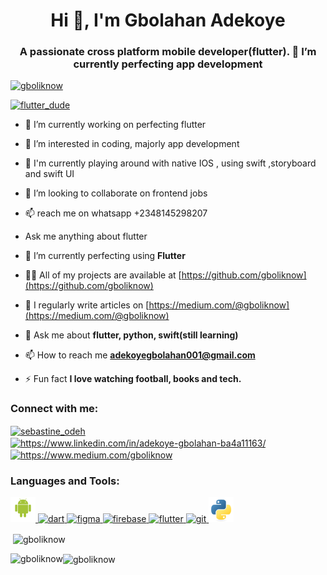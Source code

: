 

<!---
gboliknow/gboliknow is a ✨ special ✨ repository because its `README.md` (this file) appears on your GitHub profile.
You can click the Preview link to take a look at your changes.
--->

<h1 align="center">Hi 👋, I'm Gbolahan Adekoye</h1>
<h3 align="center">A passionate cross platform mobile developer(flutter). 👀 I’m currently perfecting app development</h3>

<p align="left"> <a href="https://github.com/ryo-ma/github-profile-trophy"><img src="https://github-profile-trophy.vercel.app/?username=gboliknow" alt="gboliknow" /></a> </p>

<p align="left"> <a href="https://twitter.com/flutter_dude" target="blank"><img src="https://img.shields.io/twitter/follow/flutter_dude?logo=twitter&style=for-the-badge" alt="flutter_dude" /></a> </p>


- 🔭 I’m currently working on perfecting flutter 
- 👀 I’m interested in coding, majorly app development
-  👀 I'm currently playing around with native IOS , using swift ,storyboard and swift UI
- 💞️ I’m looking to collaborate on frontend jobs
-  📫 reach me on whatsapp +2348145298207
- Ask me anything about flutter

- 🌱 I’m currently perfecting using **Flutter**

- 👨‍💻 All of my projects are available at [https://github.com/gboliknow](https://github.com/gboliknow)

- 📝 I regularly write articles on [https://medium.com/@gboliknow](https://medium.com/@gboliknow)

- 💬 Ask me about **flutter, python, swift(still learning)**

- 📫 How to reach me **adekoyegbolahan001@gmail.com**

- ⚡ Fun fact **I love watching football, books and tech.**

<h3 align="left">Connect with me:</h3>
<p align="left">

<a href="https://twitter.com/flutter_dude" target="blank"><img align="center" src="https://raw.githubusercontent.com/rahuldkjain/github-profile-readme-generator/master/src/images/icons/Social/twitter.svg" alt="sebastine_odeh" height="30" width="40" /></a>
<a href="https://linkedin.com/in/https://www.linkedin.com/in/sebastine-odeh-1081a318b/" target="blank"><img align="center" src="https://raw.githubusercontent.com/rahuldkjain/github-profile-readme-generator/master/src/images/icons/Social/linked-in-alt.svg" alt="https://www.linkedin.com/in/adekoye-gbolahan-ba4a11163/" height="30" width="40" /></a>
<a href="https://www.hackerrank.com/https://www.medium.com/gboliknow" target="blank"><img align="center" src="https://raw.githubusercontent.com/rahuldkjain/github-profile-readme-generator/master/src/images/icons/Social/medium.svg" alt="https://www.medium.com/gboliknow" height="30" width="40" /></a>
</p>

<h3 align="left">Languages and Tools:</h3>
<p align="left"> <a href="https://developer.android.com" target="_blank"> <img src="https://raw.githubusercontent.com/devicons/devicon/master/icons/android/android-original-wordmark.svg" alt="android" width="40" height="40"/> </a> <a href="https://dart.dev" target="_blank"> <img src="https://www.vectorlogo.zone/logos/dartlang/dartlang-icon.svg" alt="dart" width="40" height="40"/> </a><a href="https://www.figma.com/" target="_blank"> <img src="https://www.vectorlogo.zone/logos/figma/figma-icon.svg" alt="figma" width="40" height="40"/> </a> <a href="https://firebase.google.com/" target="_blank"> <img src="https://www.vectorlogo.zone/logos/firebase/firebase-icon.svg" alt="firebase" width="40" height="40"/> </a> <a href="https://flutter.dev" target="_blank"> <img src="https://www.vectorlogo.zone/logos/flutterio/flutterio-icon.svg" alt="flutter" width="40" height="40"/> </a> <a href="https://git-scm.com/" target="_blank"> <img src="https://www.vectorlogo.zone/logos/git-scm/git-scm-icon.svg" alt="git" width="40" height="40"/> </a> 
  <a href="https://www.python.org" target="_blank"> <img src="https://raw.githubusercontent.com/devicons/devicon/master/icons/python/python-original.svg" alt="python" width="40" height="40"/> </a> </p>

<p>&nbsp;<img align="center" src="https://github-readme-stats.vercel.app/api?username=gboliknow&show_icons=true&locale=en" alt="gboliknow" /></p>
<p><img align="left" src="https://github-readme-stats.vercel.app/api/top-langs?username=gboliknow&show_icons=true&locale=en&layout=compact" alt="gboliknow" /></p>
<p><img align="center" src="https://github-readme-streak-stats.herokuapp.com/?user=gboliknow&" alt="gboliknow" /></p>
